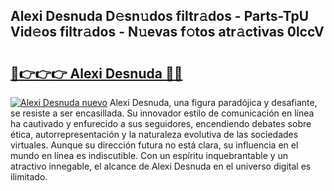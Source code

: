 ## Alexi Desnuda D𝚎sn𝚞dos filtr𝚊dos - Parts-TpU Vid𝚎os filtr𝚊dos - N𝚞evas f𝚘tos atr𝚊ctivas 0lccV

# <h2><a href="http://mba2vv1.tromn.icu/?c=Alexi+Desnuda">🔗👉👉👉 Alexi Desnuda 🔗🔗</a></h2>

[![Alexi Desnuda nuevo](https://i.imgur.com/pEAQMta.gif)](http://mba2vv1.tromn.icu/?c=Alexi+Desnuda)
Alexi Desnuda, una figura paradójica y desafiante, se resiste a ser encasillada. Su innovador estilo de comunicación en línea ha cautivado y enfurecido a sus seguidores, encendiendo debates sobre ética, autorrepresentación y la naturaleza evolutiva de las sociedades virtuales. Aunque su dirección futura no está clara, su influencia en el mundo en línea es indiscutible. Con un espíritu inquebrantable y un atractivo innegable, el alcance de Alexi Desnuda en el universo digital es ilimitado.
